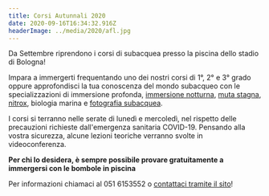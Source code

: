 ```yaml
---
title: Corsi Autunnali 2020
date: 2020-09-16T16:34:32.916Z
headerImage: ../media/2020/afl.jpg
---
```


Da Settembre riprendono i corsi di subacquea presso la piscina dello stadio di Bologna!

Impara a immergerti frequentando uno dei nostri corsi di 1°, 2° e 3° grado oppure approfondisci la tua conoscenza del mondo subacqueo con le specializzazioni di immersione profonda, [immersione notturna](/didattica-immersione-notturna), [muta stagna](/didattica-immersione-con-muta-stagna), [nitrox](/didattica-nitrox-base), biologia marina e [fotografia subacquea](/didattica-fotografia-subacquea/).

I corsi si terranno nelle serate di lunedì e mercoledì, nel rispetto delle precauzioni richieste dall'emergenza sanitaria COVID-19.
Pensando alla vostra sicurezza, alcune lezioni teoriche verranno svolte in videoconferenza.

**Per chi lo desidera, è sempre possibile provare gratuitamente a immergersi con le bombole in piscina**

Per informazioni chiamaci al 051 6153552 o [contattaci tramite il sito](/contattaci)!
